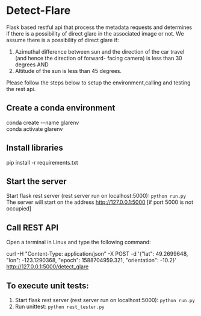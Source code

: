 # Detect-Flare

Flask based restful api that process the metadata requests and determines if there is a possibility of direct glare in the associated image or not. We assume there is a possibility of direct glare if:

1. Azimuthal difference between sun and the direction of the car travel (and hence the
direction of forward- facing camera) is less than 30 degrees AND <br>
2. Altitude of the sun is less than 45 degrees.

Please follow the steps below to setup the environment,calling and testing the rest api.

## Create a conda environment
conda create --name glarenv <br>
conda activate glarenv

## Install libraries
pip install -r requirements.txt

## Start the server
Start flask rest server (rest server run on localhost:5000): `python run.py`
The server will start on the address http://127.0.0.1:5000 [if port 5000 is not occupied]

## Call REST API
Open a terminal in Linux and type the following command:

curl -H "Content-Type: application/json" -X POST -d '{"lat": 49.2699648, "lon": -123.1290368, "epoch": 1588704959.321, "orientation": -10.2}' http://127.0.0.1:5000/detect_glare

## To execute unit tests:

1. Start flask rest server (rest server run on localhost:5000): `python run.py` <br>
2. Run unittest: `python rest_tester.py`
